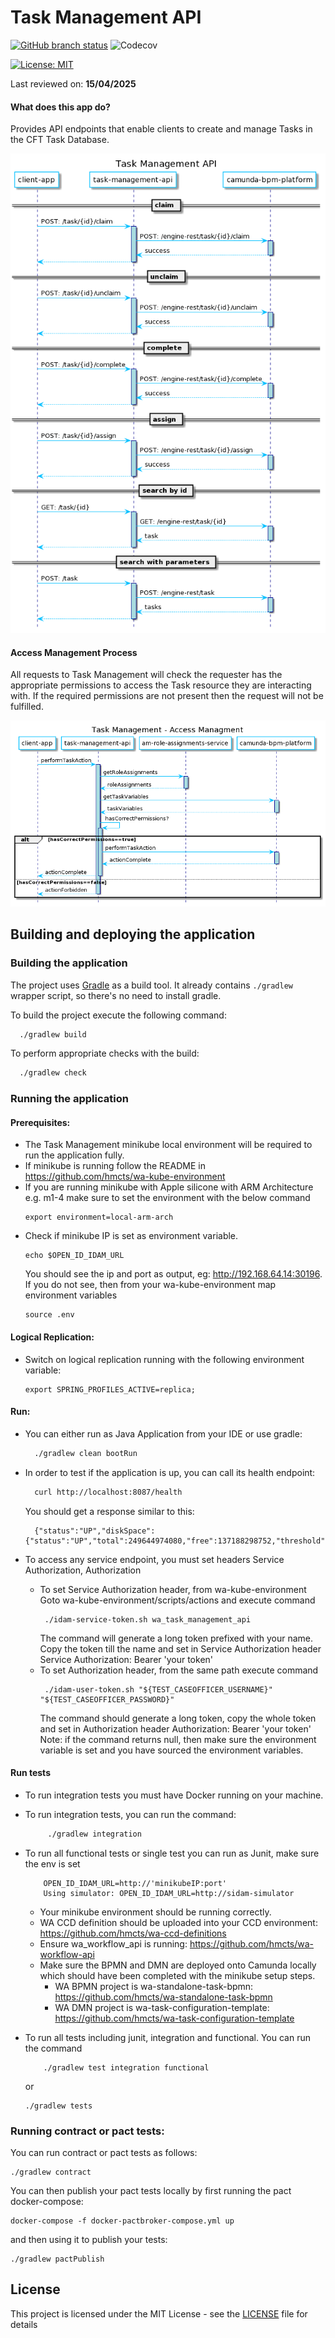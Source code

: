 # Task Management API

[![GitHub branch status](https://img.shields.io/github/checks-status/hmcts/wa-task-management-api/master?label=Build%20Status)](https://github.com/hmcts/wa-task-management-api)
![Codecov](https://img.shields.io/codecov/c/github/hmcts/wa-task-management-api)

[![License: MIT](https://img.shields.io/github/license/hmcts/wa-task-management-api)](https://opensource.org/licenses/MIT)

Last reviewed on: **15/04/2025**

#### What does this app do?

Provides API endpoints that enable clients to create and manage Tasks in the CFT Task Database.

<!--
    Sequence Diagram Source:
    http://www.plantuml.com/plantuml/uml/lPLHQzim4CUVSv_Yo9vDdbT8QDfiOz2nGFi5BjB55hPEddHQLag_-vAORKxcCTgaqQF-Vtx7_MJmTLAAcdq3bRECwn1q5Nu0fDf9Iv4yfefis3WfKMFcWuI_PHR3-0IZUOnXSnkQ4771tDxNZpTDvkszqH1lGhGSkzHIh5VxwCwj-Su9_oSbKvSnPB5Tuzty_U9syH56C5fIL6TSIw9zHdz-ltDCsbHE6Pu1r6d3-42fnYyaLB9dKPmlFmDGra16tNTInY3G_i7Xs3IEHGjgs_5Xe5jKuJjKrt173KC-YwLYrVgYRKZN8Ven04odQ1fo7gTJWFw0OZP8nIjSVhr_kCB9BfqyEViysGC0Xll5R7XuZyHIEk4YSjA_gBWzaJL7mPIDuPJ-EQYO7Hh2xR7yM-Qmf9s0B2ShoF8s4h9SJeC9lcrO-HGFlnZd5T47Ny84fUHAESL3HpYxXGvx4GU9APeALu_ex0jCVFfm8E8r1Zh4e83-vhlBDrjxuxJ2_K-7bMDwtQTmnkS_NlpC3txDOhDlVW80
    See: https://plantuml.com/ docs for reference
-->

![task-management](task-management-api.png)

#### Access Management Process

All requests to Task Management will check the requester has the appropriate permissions to access the Task resource they are interacting with.
If the required permissions are not present then the request will not be fulfilled.

<!--
    Sequence Diagram Source:
    http://www.plantuml.com/plantuml/uml/XPBDRjGm4CVFdQUmojaF05ANfhlggKWL8EuJPpPhnVQOyQGBGhmxJWmgsHQHGmxp-t_CIBujYg9p373o0vaZi_Ry3Q1CFcKKZAQSSE2pJwDHcMb3wEjCoP7v0LUT29_t75ZCWIX_chxVXPdgt2dB7Sj0qkY0ClKhUl17Ul29_aFHJQFmd8QcUDEzFUmFzt05LuyewftFcBHblEpVQ2wIpYUl13y1r6iWyndBP3vWmf4Y9JNMTCvHAMssZ01mLaQd_WcL32V8p-dcsWLVHHPplZPOZ0jRh3NVnfRVT7xLQTpgC5hXG1PByMDQfCKMaYVlQDNZXTvXh2UXxNEqEQ0UMM9Re2h11RlJQDwPJBAGvShEgUS4eD7kS64ZwSTQsJqtWf3EaeninytZ_fYMi2ye7lj01KpzVjjq0nPJM-A4PSyYvFIH9FeQpAcy1y2WhxERc_RegjlkZCFNB_ch6TV9dcCEfBHMruL3jLqI2eN-LNh42b-QxrbwFmoKgZiDS5j_Smo_0000
    See: https://plantuml.com/ docs for reference
-->

![task-management](access-management-process.png)

## Building and deploying the application

### Building the application

The project uses [Gradle](https://gradle.org) as a build tool. It already contains
`./gradlew` wrapper script, so there's no need to install gradle.

To build the project execute the following command:

```bash
  ./gradlew build
```

To perform appropriate checks with the build:

```bash
  ./gradlew check
```

### Running the application

#### Prerequisites:
- The Task Management minikube local environment will be required to run the application fully.
- If minikube is running follow the README in https://github.com/hmcts/wa-kube-environment
- If you are running minikube with Apple silicone with ARM Architecture e.g. m1-4 make sure to set the environment with the below command
   ```
   export environment=local-arm-arch
   ```
- Check if minikube IP is set as environment variable.
    ```
    echo $OPEN_ID_IDAM_URL
    ```
  You should see the ip and port as output, eg: http://192.168.64.14:30196.
  If you do not see, then from your wa-kube-environment map environment variables
    ```
    source .env
    ```

#### Logical Replication:
- Switch on logical replication running with the following environment variable:
     ```
     export SPRING_PROFILES_ACTIVE=replica;
     ```

#### Run:

- You can either run as Java Application from your IDE or use gradle:

    ```bash
      ./gradlew clean bootRun
    ```

- In order to test if the application is up, you can call its health endpoint:

    ```bash
      curl http://localhost:8087/health
    ```

  You should get a response similar to this:

    ```
      {"status":"UP","diskSpace":{"status":"UP","total":249644974080,"free":137188298752,"threshold":10485760}}
    ```

- To access any service endpoint, you must set headers Service Authorization, Authorization
    - To set Service Authorization header, from wa-kube-environment Goto wa-kube-environment/scripts/actions
      and execute command
       ```
        ./idam-service-token.sh wa_task_management_api
       ```
      The command will generate a long token prefixed with your name. Copy the token till the name and set in Service
      Authorization header
      Service Authorization: Bearer 'your token'
    - To set Authorization header, from the same path execute command
       ```
        ./idam-user-token.sh "${TEST_CASEOFFICER_USERNAME}" "${TEST_CASEOFFICER_PASSWORD}"
       ```
      The command should generate a long token, copy the whole token and set in Authorization header
      Authorization: Bearer 'your token'
      Note: if the command returns null, then make sure the environment variable is set and
      you have sourced the environment variables.


#### Run tests
- To run integration tests you must have Docker running on your machine.
- To run integration tests, you can run the command:
  ```bash
       ./gradlew integration
  ```

- To run all functional tests or single test you can run as Junit, make sure the env is set
    ```
        OPEN_ID_IDAM_URL=http://'minikubeIP:port'
        Using simulator: OPEN_ID_IDAM_URL=http://sidam-simulator
    ```
  - Your minikube environment should be running correctly.
  - WA CCD definition should be uploaded into your CCD environment: https://github.com/hmcts/wa-ccd-definitions
  - Ensure wa_workflow_api is running: https://github.com/hmcts/wa-workflow-api
  - Make sure the BPMN and DMN are deployed onto Camunda locally which should have been completed with the minikube setup steps.
    - WA BPMN project is wa-standalone-task-bpmn: https://github.com/hmcts/wa-standalone-task-bpmn
    - WA DMN project is wa-task-configuration-template: https://github.com/hmcts/wa-task-configuration-template

- To run all tests including junit, integration and functional. You can run the command
   ```
       ./gradlew test integration functional
   ```
  or
  ```
  ./gradlew tests
  ```

### Running contract or pact tests:

You can run contract or pact tests as follows:

```
./gradlew contract
```

You can then publish your pact tests locally by first running the pact docker-compose:

```
docker-compose -f docker-pactbroker-compose.yml up

```

and then using it to publish your tests:

```
./gradlew pactPublish
```

## License

This project is licensed under the MIT License - see the [LICENSE](LICENSE) file for details
